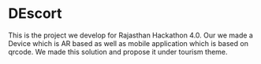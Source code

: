 # DEscort
This is the project we develop for Rajasthan Hackathon 4.0. Our we made a Device which is AR based as well as mobile application which is based on qrcode. We made this solution and propose it under  tourism theme.

